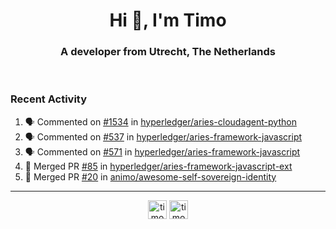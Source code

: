 <h1 align="center">Hi 👋, I'm Timo</h1>
<h3 align="center">A developer from Utrecht, The Netherlands</h3>
<br/>
<!-- https://github.com/rahuldkjain/github-profile-readme-generator --!>

<!--  <p align="left"><img src="https://github-readme-stats.vercel.app/api?username=timoglastra&show_icons=true&count_private=true&" alt="timoglastra" /></p> --!>

<!--
Github language stats
<p align="left"><img src="https://github-readme-stats.vercel.app/api/top-langs/?username=timoglastra&layout=compact" alt="timoglastra" /><p>
-->

<!-- Codestats language stats -->
<!-- <p align="left"><img src="https://codestats-readme.vercel.app/api/top-langs/?username=timoglastra&layout=compact&language_count=12" alt="timoglastra" /><p>    --!>
  
<h3>Recent Activity</h3>

<!--START_SECTION:activity-->
1. 🗣 Commented on [#1534](https://github.com/hyperledger/aries-cloudagent-python/issues/1534) in [hyperledger/aries-cloudagent-python](https://github.com/hyperledger/aries-cloudagent-python)
2. 🗣 Commented on [#537](https://github.com/hyperledger/aries-framework-javascript/issues/537) in [hyperledger/aries-framework-javascript](https://github.com/hyperledger/aries-framework-javascript)
3. 🗣 Commented on [#571](https://github.com/hyperledger/aries-framework-javascript/issues/571) in [hyperledger/aries-framework-javascript](https://github.com/hyperledger/aries-framework-javascript)
4. 🎉 Merged PR [#85](https://github.com/hyperledger/aries-framework-javascript-ext/pull/85) in [hyperledger/aries-framework-javascript-ext](https://github.com/hyperledger/aries-framework-javascript-ext)
5. 🎉 Merged PR [#20](https://github.com/animo/awesome-self-sovereign-identity/pull/20) in [animo/awesome-self-sovereign-identity](https://github.com/animo/awesome-self-sovereign-identity)
<!--END_SECTION:activity-->

---

<p align="center">
<a href="https://twitter.com/timoglastra" target="blank"><img align="center" src="https://cdn.jsdelivr.net/npm/simple-icons@3.0.1/icons/twitter.svg" alt="timoglastra" height="30" width="30" /></a>
<a href="https://linkedin.com/in/timoglastra" target="blank"><img align="center" src="https://cdn.jsdelivr.net/npm/simple-icons@3.0.1/icons/linkedin.svg" alt="timoglastra" height="30" width="30" /></a>
</p>



